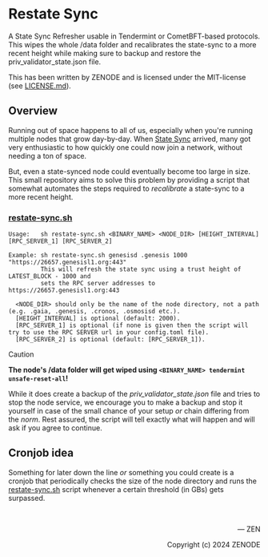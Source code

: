 # Restate Sync

A State Sync Refresher usable in Tendermint or CometBFT-based protocols. This wipes the whole /data folder and recalibrates the state-sync to a more recent height while making sure to backup and restore the priv_validator_state.json file.

This has been written by ZENODE and is licensed under the MIT-license (see [LICENSE.md](./LICENSE.md)).

## Overview

Running out of space happens to all of us, especially when you're running multiple nodes that grow day-by-day. When [State Sync](https://docs.tendermint.com/v0.34/tendermint-core/state-sync.html) arrived, many got very enthusiastic to how quickly one could now join a network, without needing a ton of space.

But, even a state-synced node could eventually become too large in size. This small repository aims to solve this problem by providing a script that somewhat automates the steps required to _recalibrate_ a state-sync to a more recent height.

### [restate-sync.sh](restate-sync.sh)

```
Usage:   sh restate-sync.sh <BINARY_NAME> <NODE_DIR> [HEIGHT_INTERVAL] [RPC_SERVER_1] [RPC_SERVER_2]

Example: sh restate-sync.sh genesisd .genesis 1000 "https://26657.genesisl1.org:443"
         This will refresh the state sync using a trust height of LATEST_BLOCK - 1000 and
         sets the RPC server addresses to https://26657.genesisl1.org:443

  <NODE_DIR> should only be the name of the node directory, not a path (e.g. .gaia, .genesis, .cronos, .osmosisd etc.).
  [HEIGHT_INTERVAL] is optional (default: 2000).
  [RPC_SERVER_1] is optional (if none is given then the script will try to use the RPC SERVER url in your config.toml file).
  [RPC_SERVER_2] is optional (default: [RPC_SERVER_1]).
```

> [!CAUTION]
> **The node's /data folder will get wiped using `<BINARY_NAME> tendermint unsafe-reset-all`!**
>
> While it does create a backup of the _priv_validator_state.json_ file and tries to stop the node service, we encourage you to make a backup and stop it yourself in case of the small chance of your setup _or_ chain differing from the _norm_. Rest assured, the script will tell exactly what will happen and will ask if you agree to continue.

## Cronjob idea

Something for later down the line _or_ something you could create is a cronjob that periodically checks the size of the node directory and runs the [restate-sync.sh](restate-sync.sh) script whenever a certain threshold (in GBs) gets surpassed.

</br>

<p align="right">— ZEN</p>
<p align="right">Copyright (c) 2024 ZENODE</p>
